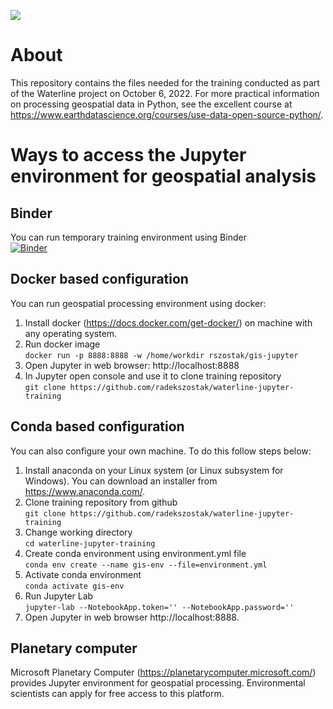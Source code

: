 [![](http://waterlineproject.eu/images/logo.png)](http://waterlineproject.eu/)
# About
This repository contains the files needed for the training conducted as part of the Waterline project on October 6, 2022. For more practical information on processing geospatial data in Python, see the excellent course at https://www.earthdatascience.org/courses/use-data-open-source-python/.
# Ways to access the Jupyter environment for geospatial analysis
## Binder
You can run temporary training environment using Binder\
[![Binder](https://mybinder.org/badge_logo.svg)](https://mybinder.org/v2/gh/radekszostak/waterline-jupyter-training/HEAD)
## Docker based configuration
You can run geospatial processing environment using docker:
1. Install docker (https://docs.docker.com/get-docker/) on machine with any operating system.
2. Run docker image\
`docker run -p 8888:8888 -w /home/workdir rszostak/gis-jupyter`
3. Open Jupyter in web browser: http://localhost:8888
4. In Jupyter open console and use it to clone training repository\
`git clone https://github.com/radekszostak/waterline-jupyter-training`
## Conda based configuration
You can also configure your own machine. To do this follow steps below:
1. Install anaconda on your Linux system (or Linux subsystem for Windows). You can download an installer from https://www.anaconda.com/.
2. Clone training repository from github\
`git clone https://github.com/radekszostak/waterline-jupyter-training`
3. Change working directory\
`cd waterline-jupyter-training`
4. Create conda environment using environment.yml file\
`conda env create --name gis-env --file=environment.yml`
5. Activate conda environment\
`conda activate gis-env`
6. Run Jupyter Lab\
`jupyter-lab --NotebookApp.token='' --NotebookApp.password=''`
7. Open Jupyter in web browser http://localhost:8888.
## Planetary computer
Microsoft Planetary Computer (https://planetarycomputer.microsoft.com/) provides Jupyter environment for geospatial processing. Environmental scientists can apply for free access to this platform.



